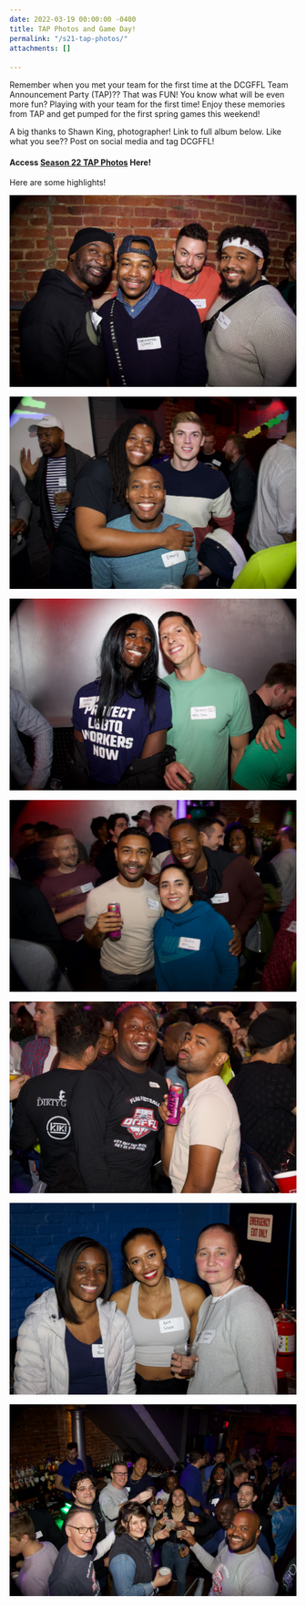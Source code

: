 ```yaml
---
date: 2022-03-19 00:00:00 -0400
title: TAP Photos and Game Day!
permalink: "/s21-tap-photos/"
attachments: []

---
```

Remember when you met your team for the first time at the DCGFFL Team Announcement Party (TAP)?? That was FUN! You know what will be even more fun? Playing with your team for the first time! Enjoy these memories from TAP and get pumped for the first spring games this weekend!

A big thanks to Shawn King, photographer!  Link to full album below. Like what you see?? Post on social media and tag DCGFFL!

#### Access [Season 22 TAP Photos](https://drive.google.com/drive/folders/137J_e6L1Fn-_UendgyIBY6jzHA_7BYzQ) Here!

Here are some highlights!

![](/img/s22_tap-4.jpeg)

![](/img/s22_tap-8.jpeg)

![](/img/s22_tap-6.jpeg)

![](/img/s22_tap-5.jpeg)

![](/img/s22_tap-7.jpeg)

![](/img/s22_tap-9.jpeg)

![](/img/s22_tap-1.jpeg)